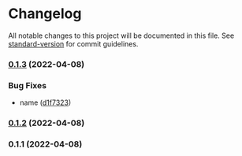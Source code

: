 # Changelog

All notable changes to this project will be documented in this file. See [standard-version](https://github.com/conventional-changelog/standard-version) for commit guidelines.

### [0.1.3](https://github.com/Ttanesque/indus-dev-workshop/compare/v0.1.1...v0.1.3) (2022-04-08)


### Bug Fixes

* name ([d1f7323](https://github.com/Ttanesque/indus-dev-workshop/commit/d1f73234bc1f66407db4cdc88a1e2da905699216))

### [0.1.2](https://github.com/Ttanesque/indus-dev-workshop/compare/v0.1.1...v0.1.2) (2022-04-08)

### 0.1.1 (2022-04-08)
